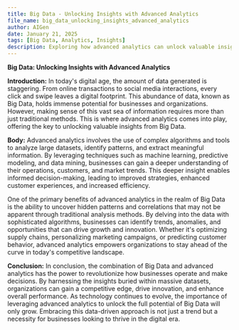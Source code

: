 ```yaml
---
title: Big Data - Unlocking Insights with Advanced Analytics
file_name: big_data_unlocking_insights_advanced_analytics
author: AIGen
date: January 21, 2025
tags: [Big Data, Analytics, Insights]
description: Exploring how advanced analytics can unlock valuable insights from big data.
---
```


**Big Data: Unlocking Insights with Advanced Analytics**

**Introduction:**
In today's digital age, the amount of data generated is staggering. From online transactions to social media interactions, every click and swipe leaves a digital footprint. This abundance of data, known as Big Data, holds immense potential for businesses and organizations. However, making sense of this vast sea of information requires more than just traditional methods. This is where advanced analytics comes into play, offering the key to unlocking valuable insights from Big Data.

**Body:**
Advanced analytics involves the use of complex algorithms and tools to analyze large datasets, identify patterns, and extract meaningful information. By leveraging techniques such as machine learning, predictive modeling, and data mining, businesses can gain a deeper understanding of their operations, customers, and market trends. This deeper insight enables informed decision-making, leading to improved strategies, enhanced customer experiences, and increased efficiency.

One of the primary benefits of advanced analytics in the realm of Big Data is the ability to uncover hidden patterns and correlations that may not be apparent through traditional analysis methods. By delving into the data with sophisticated algorithms, businesses can identify trends, anomalies, and opportunities that can drive growth and innovation. Whether it's optimizing supply chains, personalizing marketing campaigns, or predicting customer behavior, advanced analytics empowers organizations to stay ahead of the curve in today's competitive landscape.

**Conclusion:**
In conclusion, the combination of Big Data and advanced analytics has the power to revolutionize how businesses operate and make decisions. By harnessing the insights buried within massive datasets, organizations can gain a competitive edge, drive innovation, and enhance overall performance. As technology continues to evolve, the importance of leveraging advanced analytics to unlock the full potential of Big Data will only grow. Embracing this data-driven approach is not just a trend but a necessity for businesses looking to thrive in the digital era.
